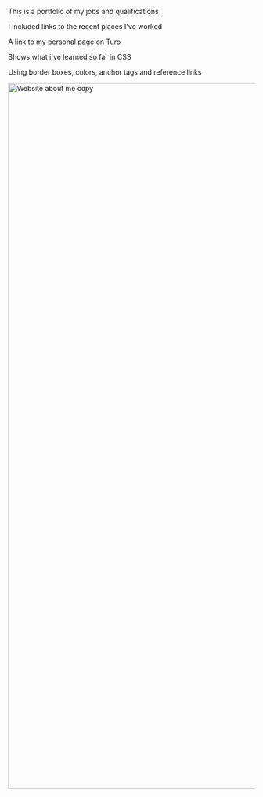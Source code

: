 This is a portfolio of my jobs and qualifications

I included links to the recent places I've worked

A link to my personal page on Turo

Shows what i've learned so far in CSS 

Using border boxes, colors, anchor tags and reference links

<img width="1440" alt="Website about me copy" src="https://github.com/BiggieLittles/portifolio/assets/156357409/df77521d-fca5-46fa-93bc-26a5af83ca63">

